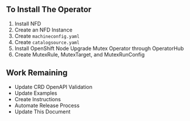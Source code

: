 ## To Install The Operator

1. Install NFD
2. Create an NFD Instance
3. Create `machineconfig.yaml`
4. Create `catalogsource.yaml`
5. Install OpenShift Node Upgrade Mutex Operator through OperatorHub
6. Create MutexRule, MutexTarget, and MutexRunConfig

## Work Remaining

- Update CRD OpenAPI Validation
- Update Examples
- Create Instructions
- Automate Release Process
- Update This Document

